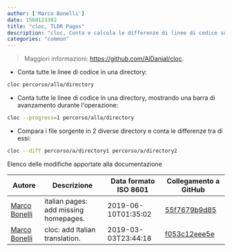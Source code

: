 ```yaml
---
author: ['Marco Bonelli']
date: 1560123302
title: "cloc, TLDR Pages"
description: "cloc, Conta e calcola le differenze di linee di codice sorgente e commenti."
categories: "common"
---
```

> Maggiori informazioni: <https://github.com/AlDanial/cloc>.

- Conta tutte le linee di codice in una directory:

```bash
cloc percorso/alla/directory
```

- Conta tutte le linee di codice in una directory, mostrando una barra di avanzamento durante l'operazione:

```bash
cloc --progress=1 percorso/alla/directory
```

- Compara i file sorgente in 2 diverse directory e conta le differenze tra di essi:

```bash
cloc --diff percorso/a/directory1 percorso/a/directory2
```
Elenco delle modifiche apportate alla documentazione


Autore | Descrizione | Data formato ISO 8601 | Collegamento a GitHub
------|-----|-----|-----
[Marco Bonelli](mailto:marco@mebeim.net) | italian pages: add missing homepages. | 2019-06-10T01:35:02 | [55f7679b9d85](https://github.com/tldr-pages/tldr/commit/55f7679b9d85480f6c81738bd32c7901a1db36fe)
[Marco Bonelli](mailto:mb5.marcob@gmail.com) | cloc: add Italian translation. | 2019-03-03T23:44:18 | [f053c12eee5e](https://github.com/tldr-pages/tldr/commit/f053c12eee5e2343f0e3ba5936e5e62ece3bc4d1)

